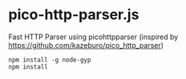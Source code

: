 # pico-http-parser.js

Fast HTTP Parser using picohttpparser (inspired by https://github.com/kazeburo/pico_http_parser)

```
npm install -g node-gyp
npm install
```
